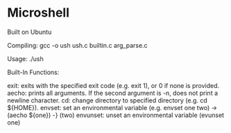 # Microshell

Built on Ubuntu

Compiling: gcc -o ush ush.c builtin.c arg_parse.c

Usage: ./ush

Built-In Functions:

exit: exits with the specified exit code (e.g. exit 1), or 0 if none is provided.
aecho: prints all arguments. If the second argument is -n, does not print a newline character.
cd: change directory to specified directory (e.g. cd ${HOME}).
envset: set an environmental variable (e.g. envset one two) -> (aecho ${one}) -} (two)
envunset: unset an environmental variable (evunset one)
